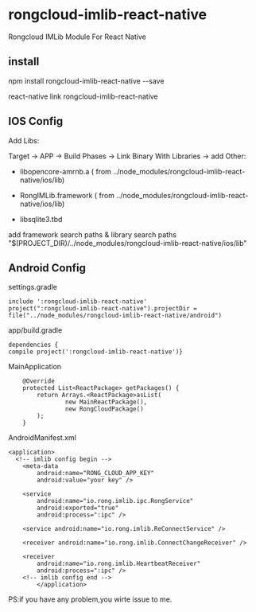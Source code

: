 # rongcloud-imlib-react-native
Rongcloud IMLib Module For React Native


## install
npm install rongcloud-imlib-react-native --save

react-native link rongcloud-imlib-react-native

## IOS Config

Add Libs:

Target -> APP -> Build Phases -> Link Binary With Libraries -> add Other:

* libopencore-amrnb.a  ( from ../node_modules/rongcloud-imlib-react-native/ios/lib)

* RongIMLib.framework ( from ../node_modules/rongcloud-imlib-react-native/ios/lib)


* libsqlite3.tbd 


add framework search paths & library search paths "$(PROJECT_DIR)/../node_modules/rongcloud-imlib-react-native/ios/lib"


## Android Config

settings.gradle

	include ':rongcloud-imlib-react-native'
	project(":rongcloud-imlib-react-native").projectDir = file("../node_modules/rongcloud-imlib-react-native/android")

app/build.gradle

	dependencies {
    compile project(':rongcloud-imlib-react-native')}
    
MainApplication

 		@Override
        protected List<ReactPackage> getPackages() {
            return Arrays.<ReactPackage>asList(
                    new MainReactPackage(),
                    new RongCloudPackage()
            );
        }
        
AndroidManifest.xml

    <application>
	  <!-- imlib config begin -->
        <meta-data
            android:name="RONG_CLOUD_APP_KEY"
            android:value="your key" />

        <service
            android:name="io.rong.imlib.ipc.RongService"
            android:exported="true"
            android:process=":ipc" />

        <service android:name="io.rong.imlib.ReConnectService" />

        <receiver android:name="io.rong.imlib.ConnectChangeReceiver" />

        <receiver
            android:name="io.rong.imlib.HeartbeatReceiver"
            android:process=":ipc" />
        <!-- imlib config end -->
            </application>
 
 
PS:if you have any problem,you wirte issue to me.